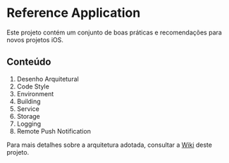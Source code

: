 # Reference Application

Este projeto contém um conjunto de boas práticas e recomendações para novos projetos iOS.

## Conteúdo
1. Desenho Arquitetural
1. Code Style
1. Environment
1. Building
1. Service
1. Storage
1. Logging
1. Remote Push Notification

Para mais detalhes sobre a arquitetura adotada, consultar a [Wiki](https://github.com/CIT-SWAT/iOS-Guidelines/wiki) deste projeto.
